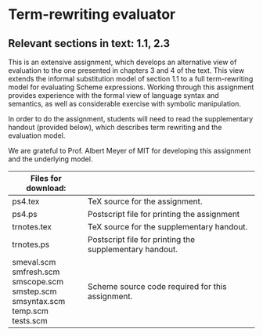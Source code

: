 # Term-rewriting evaluator

## Relevant sections in text: 1.1, 2.3

This is an extensive assignment, which develops an alternative view of evaluation to the one presented in chapters 3 and 4 of the text. This view extends the informal substitution model of section 1.1 to a full term-rewriting model for evaluating Scheme expressions. Working through this assignment provides experience with the formal view of language syntax and semantics, as well as considerable exercise with symbolic manipulation.

In order to do the assignment, students will need to read the supplementary handout (provided below), which describes term rewriting and the evaluation model.

We are grateful to Prof. Albert Meyer of MIT for developing this assignment and the underlying model.

|Files for download:||
|-|-|
|ps4.tex|TeX source for the assignment.|
|ps4.ps|Postscript file for printing the assignment|
|trnotes.tex|TeX source for the supplementary handout.|
|trnotes.ps|Postscript file for printing the supplementary handout.|
|smeval.scm<br />smfresh.scm<br />smscope.scm<br />smstep.scm<br />smsyntax.scm<br />temp.scm<br />tests.scm|Scheme source code required for this assignment.|